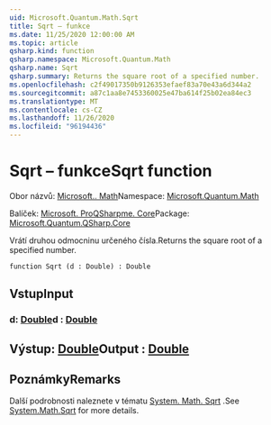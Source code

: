 ```yaml
---
uid: Microsoft.Quantum.Math.Sqrt
title: Sqrt – funkce
ms.date: 11/25/2020 12:00:00 AM
ms.topic: article
qsharp.kind: function
qsharp.namespace: Microsoft.Quantum.Math
qsharp.name: Sqrt
qsharp.summary: Returns the square root of a specified number.
ms.openlocfilehash: c2f49017350b9126353efaef83a70e43a6d344a2
ms.sourcegitcommit: a87c1aa8e7453360025e47ba614f25b02ea84ec3
ms.translationtype: MT
ms.contentlocale: cs-CZ
ms.lasthandoff: 11/26/2020
ms.locfileid: "96194436"
---
```

# <a name="sqrt-function"></a><span data-ttu-id="ab8c2-102">Sqrt – funkce</span><span class="sxs-lookup"><span data-stu-id="ab8c2-102">Sqrt function</span></span>

<span data-ttu-id="ab8c2-103">Obor názvů: [Microsoft.. Math](xref:Microsoft.Quantum.Math)</span><span class="sxs-lookup"><span data-stu-id="ab8c2-103">Namespace: [Microsoft.Quantum.Math](xref:Microsoft.Quantum.Math)</span></span>

<span data-ttu-id="ab8c2-104">Balíček: [Microsoft. ProQSharpme. Core](https://nuget.org/packages/Microsoft.Quantum.QSharp.Core)</span><span class="sxs-lookup"><span data-stu-id="ab8c2-104">Package: [Microsoft.Quantum.QSharp.Core](https://nuget.org/packages/Microsoft.Quantum.QSharp.Core)</span></span>


<span data-ttu-id="ab8c2-105">Vrátí druhou odmocninu určeného čísla.</span><span class="sxs-lookup"><span data-stu-id="ab8c2-105">Returns the square root of a specified number.</span></span>

```qsharp
function Sqrt (d : Double) : Double
```


## <a name="input"></a><span data-ttu-id="ab8c2-106">Vstup</span><span class="sxs-lookup"><span data-stu-id="ab8c2-106">Input</span></span>

### <a name="d--double"></a><span data-ttu-id="ab8c2-107">d: [Double](xref:microsoft.quantum.lang-ref.double)</span><span class="sxs-lookup"><span data-stu-id="ab8c2-107">d : [Double](xref:microsoft.quantum.lang-ref.double)</span></span>





## <a name="output--double"></a><span data-ttu-id="ab8c2-108">Výstup: [Double](xref:microsoft.quantum.lang-ref.double)</span><span class="sxs-lookup"><span data-stu-id="ab8c2-108">Output : [Double](xref:microsoft.quantum.lang-ref.double)</span></span>



## <a name="remarks"></a><span data-ttu-id="ab8c2-109">Poznámky</span><span class="sxs-lookup"><span data-stu-id="ab8c2-109">Remarks</span></span>

<span data-ttu-id="ab8c2-110">Další podrobnosti naleznete v tématu [System. Math. Sqrt](https://docs.microsoft.com/dotnet/api/system.math.sqrt) .</span><span class="sxs-lookup"><span data-stu-id="ab8c2-110">See [System.Math.Sqrt](https://docs.microsoft.com/dotnet/api/system.math.sqrt) for more details.</span></span>